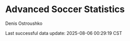 # Advanced Soccer Statistics
Denis Ostroushko

<!-- gfm -->

Last successful data update: 2025-08-06 00:29:19 CST

